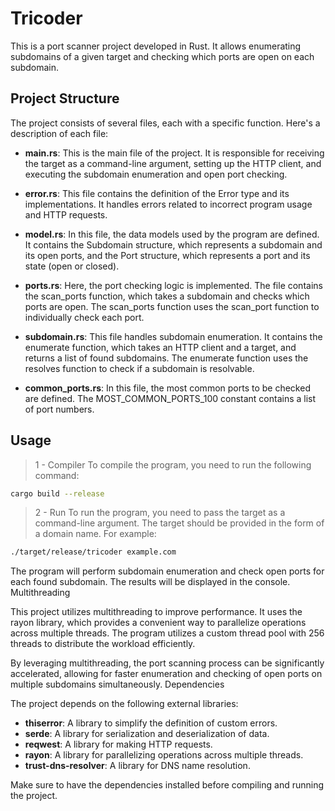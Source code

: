 # Tricoder

This is a port scanner project developed in Rust. It allows enumerating subdomains of a given target and checking which ports are open on each subdomain.

## Project Structure

The project consists of several files, each with a specific function. Here's a description of each file:

- **main.rs**: This is the main file of the project. It is responsible for receiving the target as a command-line argument, setting up the HTTP client, and executing the subdomain enumeration and open port checking.

- **error.rs**: This file contains the definition of the Error type and its implementations. It handles errors related to incorrect program usage and HTTP requests.

- **model.rs**: In this file, the data models used by the program are defined. It contains the Subdomain structure, which represents a subdomain and its open ports, and the Port structure, which represents a port and its state (open or closed).

- **ports.rs**: Here, the port checking logic is implemented. The file contains the scan_ports function, which takes a subdomain and checks which ports are open. The scan_ports function uses the scan_port function to individually check each port.

- **subdomain.rs**: This file handles subdomain enumeration. It contains the enumerate function, which takes an HTTP client and a target, and returns a list of found subdomains. The enumerate function uses the resolves function to check if a subdomain is resolvable.

- **common_ports.rs**: In this file, the most common ports to be checked are defined. The MOST_COMMON_PORTS_100 constant contains a list of port numbers.

## Usage
> 1 - Compiler
To compile the program, you need to run the following command:
```sh
cargo build --release
```

> 2 - Run
To run the program, you need to pass the target as a command-line argument. The target should be provided in the form of a domain name. For example:
```sh
./target/release/tricoder example.com
```

The program will perform subdomain enumeration and check open ports for each found subdomain. The results will be displayed in the console.
Multithreading

This project utilizes multithreading to improve performance. It uses the rayon library, which provides a convenient way to parallelize operations across multiple threads. The program utilizes a custom thread pool with 256 threads to distribute the workload efficiently.

By leveraging multithreading, the port scanning process can be significantly accelerated, allowing for faster enumeration and checking of open ports on multiple subdomains simultaneously.
Dependencies

The project depends on the following external libraries:

-  **thiserror**: A library to simplify the definition of custom errors.
-  **serde**: A library for serialization and deserialization of data.
-  **reqwest**: A library for making HTTP requests.
-  **rayon**: A library for parallelizing operations across multiple threads.
-  **trust-dns-resolver**: A library for DNS name resolution.

Make sure to have the dependencies installed before compiling and running the project.

